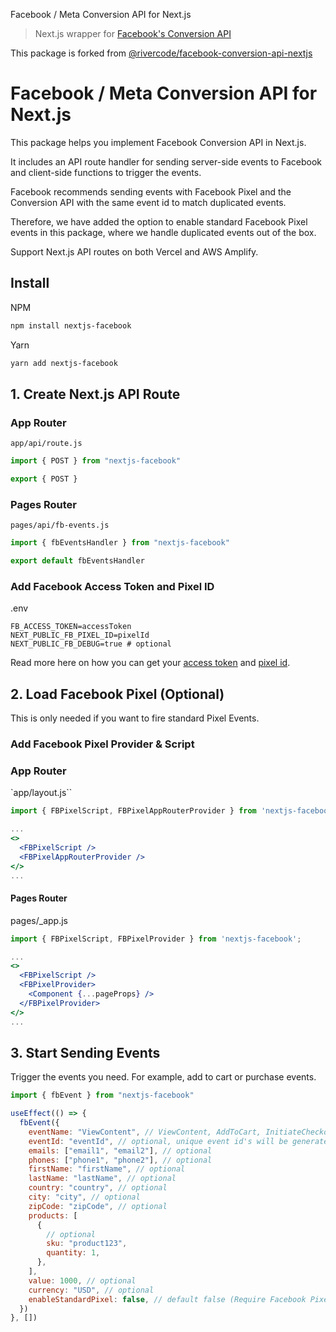 Facebook / Meta Conversion API for Next.js

> Next.js wrapper for [Facebook's Conversion API](https://developers.facebook.com/docs/marketing-api/conversions-api/)

This package is forked from [@rivercode/facebook-conversion-api-nextjs](https://github.com/RivercodeAB/facebook-conversion-api-nextjs)

# Facebook / Meta Conversion API for Next.js

This package helps you implement Facebook Conversion API in Next.js.

It includes an API route handler for sending server-side events to Facebook and client-side functions to trigger the events.

Facebook recommends sending events with Facebook Pixel and the Conversion API with the same event id to match duplicated events.

Therefore, we have added the option to enable standard Facebook Pixel events in this package, where we handle duplicated events out of the box.

Support Next.js API routes on both Vercel and AWS Amplify.

## Install

NPM

```bash
npm install nextjs-facebook
```

Yarn

```bash
yarn add nextjs-facebook
```

## 1. Create Next.js API Route

### App Router

`app/api/route.js`

```jsx
import { POST } from "nextjs-facebook"

export { POST }
```

### Pages Router

`pages/api/fb-events.js`

```jsx
import { fbEventsHandler } from "nextjs-facebook"

export default fbEventsHandler
```

### Add Facebook Access Token and Pixel ID

.env

```dotenv
FB_ACCESS_TOKEN=accessToken
NEXT_PUBLIC_FB_PIXEL_ID=pixelId
NEXT_PUBLIC_FB_DEBUG=true # optional
```

Read more here on how you can get your [access token](https://developers.facebook.com/docs/marketing-api/conversions-api/get-started/#access-token) and [pixel id](https://www.facebook.com/business/help/952192354843755?id=1205376682832142).

## 2. Load Facebook Pixel (Optional)

This is only needed if you want to fire standard Pixel Events.

### Add Facebook Pixel Provider & Script

### App Router

`app/layout.js``

```jsx
import { FBPixelScript, FBPixelAppRouterProvider } from 'nextjs-facebook';

...
<>
  <FBPixelScript />
  <FBPixelAppRouterProvider />
</>
...
```

#### Pages Router

pages/\_app.js

```jsx
import { FBPixelScript, FBPixelProvider } from 'nextjs-facebook';

...
<>
  <FBPixelScript />
  <FBPixelProvider>
    <Component {...pageProps} />
  </FBPixelProvider>
</>
...
```

## 3. Start Sending Events

Trigger the events you need. For example, add to cart or purchase events.

```jsx
import { fbEvent } from "nextjs-facebook"

useEffect(() => {
  fbEvent({
    eventName: "ViewContent", // ViewContent, AddToCart, InitiateCheckout, Purchase etc.
    eventId: "eventId", // optional, unique event id's will be generated by default
    emails: ["email1", "email2"], // optional
    phones: ["phone1", "phone2"], // optional
    firstName: "firstName", // optional
    lastName: "lastName", // optional
    country: "country", // optional
    city: "city", // optional
    zipCode: "zipCode", // optional
    products: [
      {
        // optional
        sku: "product123",
        quantity: 1,
      },
    ],
    value: 1000, // optional
    currency: "USD", // optional
    enableStandardPixel: false, // default false (Require Facebook Pixel to be loaded, see step 2)
  })
}, [])
```
